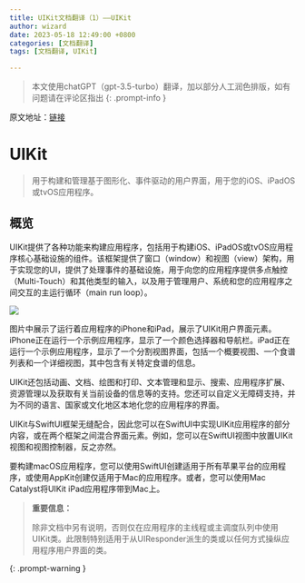 ```yaml
---
title: UIKit文档翻译（1）——UIKit
author: wizard
date: 2023-05-18 12:49:00 +0800
categories: [文档翻译]
tags: [文档翻译, UIKit]

---
```


> 本文使用chatGPT（gpt-3.5-turbo）翻译，加以部分人工润色排版，如有问题请在评论区指出
{: .prompt-info }

原文地址：[链接](https://developer.apple.com/documentation/uikit)

# UIKit

> 用于构建和管理基于图形化、事件驱动的用户界面，用于您的iOS、iPadOS或tvOS应用程序。

## 概览

UIKit提供了各种功能来构建应用程序，包括用于构建iOS、iPadOS或tvOS应用程序核心基础设施的组件。该框架提供了窗口（window）和视图（view）架构，用于实现您的UI，提供了处理事件的基础设施，用于向您的应用程序提供多点触控（Multi-Touch）和其他类型的输入，以及用于管理用户、系统和您的应用程序之间交互的主运行循环（main run loop）。

![](https://docs-assets.developer.apple.com/published/e9dc54c3f1/renderedDark2x-1661916508.png)

图片中展示了运行着应用程序的iPhone和iPad，展示了UIKit用户界面元素。iPhone正在运行一个示例应用程序，显示了一个颜色选择器和导航栏。iPad正在运行一个示例应用程序，显示了一个分割视图界面，包括一个概要视图、一个食谱列表和一个详细视图，其中包含有关特定食谱的信息。

UIKit还包括动画、文档、绘图和打印、文本管理和显示、搜索、应用程序扩展、资源管理以及获取有关当前设备的信息等的支持。您还可以自定义无障碍支持，并为不同的语言、国家或文化地区本地化您的应用程序的界面。

UIKit与SwiftUI框架无缝配合，因此您可以在SwiftUI中实现UIKit应用程序的部分内容，或在两个框架之间混合界面元素。例如，您可以在SwiftUI视图中放置UIKit视图和视图控制器，反之亦然。

要构建macOS应用程序，您可以使用SwiftUI创建适用于所有苹果平台的应用程序，或使用AppKit创建仅适用于Mac的应用程序。或者，您可以使用Mac Catalyst将UIKit iPad应用程序带到Mac上。

> **重要信息：**
> 
> 除非文档中另有说明，否则仅在应用程序的主线程或主调度队列中使用UIKit类。此限制特别适用于从UIResponder派生的类或以任何方式操纵应用程序用户界面的类。
> 
{: .prompt-warning }